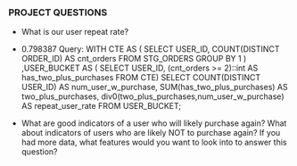 ### PROJECT QUESTIONS 
- What is our user repeat rate?
- 0.798387
Query:
WITH CTE AS (
SELECT USER_ID,
COUNT(DISTINCT ORDER_ID) AS cnt_orders
FROM STG_ORDERS
GROUP BY 1
)
,USER_BUCKET AS (
SELECT USER_ID,
(cnt_orders >= 2)::int AS has_two_plus_purchases
FROM CTE)
SELECT 
 COUNT(DISTINCT USER_ID) AS num_user_w_purchase,
 SUM(has_two_plus_purchases) AS two_plus_purchases,
 div0(two_plus_purchases,num_user_w_purchase) AS repeat_user_rate
 FROM USER_BUCKET;

 - What are good indicators of a user who will likely purchase again? What about indicators of users who are likely NOT to purchase again? If you had more data, what features would you want to look into to answer this question?